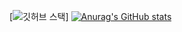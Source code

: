 
[![깃허브 스택](https://github-readme-stats.vercel.app/api?username=MinwooRowan&include_orgs=true&orgs=RowanCompany&show_icons=true&theme=tokyonight)]
[![Anurag's GitHub stats](https://github-readme-stats-git-masterorgs-github-readme-stats-team.vercel.app/api?username=rickstaa&include_orgs=true)](https://github.com/anuraghazra/github-readme-stats)
